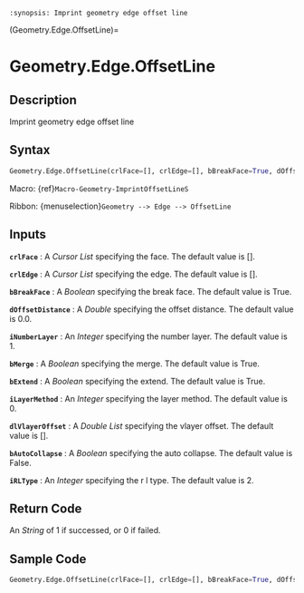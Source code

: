 ```{module} Geometry.Edge.OffsetLine()
:synopsis: Imprint geometry edge offset line
```

(Geometry.Edge.OffsetLine)=

# Geometry.Edge.OffsetLine

## Description

Imprint geometry edge offset line

## Syntax

```python
Geometry.Edge.OffsetLine(crlFace=[], crlEdge=[], bBreakFace=True, dOffsetDistance=0.0, iNumberLayer=1, bMerge=True, bExtend=True, iLayerMethod=0, dlVlayerOffset=[], bAutoCollapse=False, iRLType=2)
```

Macro: {ref}`Macro-Geometry-ImprintOffsetLineS`

Ribbon: {menuselection}`Geometry --> Edge --> OffsetLine`

## Inputs

**`crlFace`**
: A _Cursor List_ specifying the face. The default value is [].

**`crlEdge`**
: A _Cursor List_ specifying the edge. The default value is [].

**`bBreakFace`**
: A _Boolean_ specifying the break face. The default value is True.

**`dOffsetDistance`**
: A _Double_ specifying the offset distance. The default value is 0.0.

**`iNumberLayer`**
: An _Integer_ specifying the number layer. The default value is 1.

**`bMerge`**
: A _Boolean_ specifying the merge. The default value is True.

**`bExtend`**
: A _Boolean_ specifying the extend. The default value is True.

**`iLayerMethod`**
: An _Integer_ specifying the layer method. The default value is 0.

**`dlVlayerOffset`**
: A _Double List_ specifying the vlayer offset. The default value is [].

**`bAutoCollapse`**
: A _Boolean_ specifying the auto collapse. The default value is False.

**`iRLType`**
: An _Integer_ specifying the r l type. The default value is 2.

## Return Code

An _String_ of 1 if successed, or 0 if failed.

## Sample Code

```python
Geometry.Edge.OffsetLine(crlFace=[], crlEdge=[], bBreakFace=True, dOffsetDistance=0.0, iNumberLayer=1, bMerge=True, bExtend=True, iLayerMethod=0, dlVlayerOffset=[], bAutoCollapse=False, iRLType=2)
```
